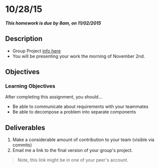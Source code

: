 # 10/28/15 

___This homework is due by 8am, on 11/02/2015___

## Description

- Group Project [info here](https://github.com/lv-frontend-2015-10/Group_Project)
- You will be presenting your work the morning of November 2nd.

## Objectives

### Learning Objectives

After completing this assignment, you should...

* Be able to communicate about requirements with your teammates
* Be able to decompose a problem into separate components

## Deliverables

1. Make a considerable amount of contribution to your team (visible via commits)
2. Email me a link to the final version of your group's project. 

> Note, this link might be in one of your peer's account.